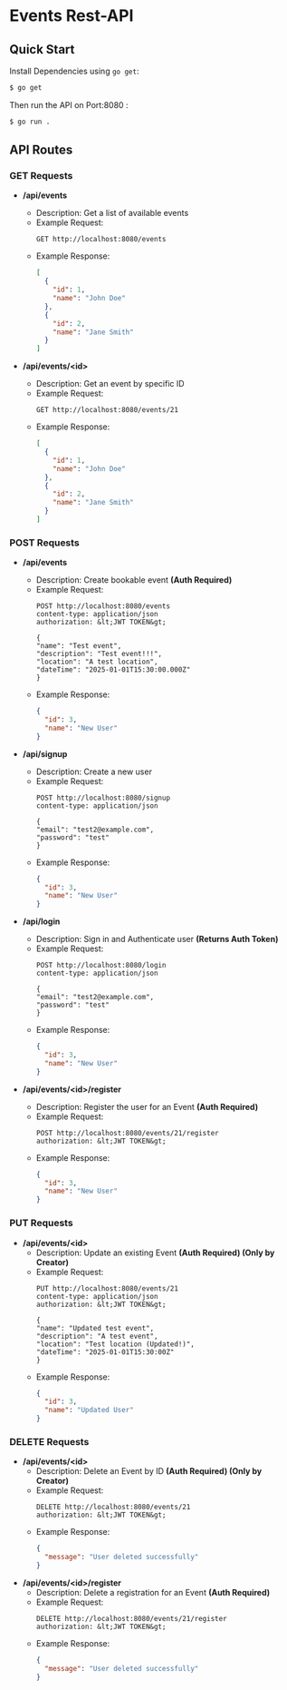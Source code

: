 # Events Rest-API

## Quick Start

Install Dependencies using `go get`:

```sh
$ go get
```

Then run the API on Port:8080 :

```sh
$ go run .
```


## API Routes

### GET Requests

- **/api/events**
  - Description: Get a list of available events
  - Example Request:
    ```http
    GET http://localhost:8080/events
    ```
  - Example Response:
    ```json
    [
      {
        "id": 1,
        "name": "John Doe"
      },
      {
        "id": 2,
        "name": "Jane Smith"
      }
    ]
    ```

- **/api/events/&lt;id&gt;**
  - Description: Get an event by specific ID
  - Example Request:
    ```http
    GET http://localhost:8080/events/21
    ```
  - Example Response:
    ```json
    [
      {
        "id": 1,
        "name": "John Doe"
      },
      {
        "id": 2,
        "name": "Jane Smith"
      }
    ]
    ```

### POST Requests

- **/api/events**
  - Description: Create bookable event **(Auth Required)**
  - Example Request:
    ```http
    POST http://localhost:8080/events
    content-type: application/json
    authorization: &lt;JWT TOKEN&gt;

    {
    "name": "Test event",
    "description": "Test event!!!",
    "location": "A test location",
    "dateTime": "2025-01-01T15:30:00.000Z"
    }
    ```
  - Example Response:
    ```json
    {
      "id": 3,
      "name": "New User"
    }
    ```

- **/api/signup**
  - Description: Create a new user
  - Example Request:
    ```http
    POST http://localhost:8080/signup
    content-type: application/json

    {
    "email": "test2@example.com",
    "password": "test"
    }
    ```
  - Example Response:
    ```json
    {
      "id": 3,
      "name": "New User"
    }
    ```

- **/api/login**
  - Description: Sign in and Authenticate user **(Returns Auth Token)**
  - Example Request:
    ```http
    POST http://localhost:8080/login
    content-type: application/json

    {
    "email": "test2@example.com",
    "password": "test"
    }
    ```
  - Example Response:
    ```json
    {
      "id": 3,
      "name": "New User"
    }
    ```

- **/api/events/&lt;id&gt;/register**
  - Description: Register the user for an Event **(Auth Required)**
  - Example Request:
    ```http
    POST http://localhost:8080/events/21/register
    authorization: &lt;JWT TOKEN&gt;
    ```
  - Example Response:
    ```json
    {
      "id": 3,
      "name": "New User"
    }
    ```


### PUT Requests

- **/api/events/&lt;id&gt;**
  - Description: Update an existing Event **(Auth Required) (Only by Creator)**
  - Example Request:
    ```http
    PUT http://localhost:8080/events/21
    content-type: application/json
    authorization: &lt;JWT TOKEN&gt;

    {
    "name": "Updated test event",
    "description": "A test event",
    "location": "Test location (Updated!)",
    "dateTime": "2025-01-01T15:30:00Z"
    }
    ```
  - Example Response:
    ```json
    {
      "id": 3,
      "name": "Updated User"
    }
    ```

### DELETE Requests

- **/api/events/&lt;id&gt;**
  - Description: Delete an Event by ID **(Auth Required) (Only by Creator)**
  - Example Request:
    ```http
    DELETE http://localhost:8080/events/21
    authorization: &lt;JWT TOKEN&gt;
    ```
  - Example Response:
    ```json
    {
      "message": "User deleted successfully"
    }
    ```
- **/api/events/&lt;id&gt;/register**
  - Description: Delete a registration for an Event **(Auth Required)**
  - Example Request:
    ```http
    DELETE http://localhost:8080/events/21/register
    authorization: &lt;JWT TOKEN&gt;
    ```
  - Example Response:
    ```json
    {
      "message": "User deleted successfully"
    }
    ```




